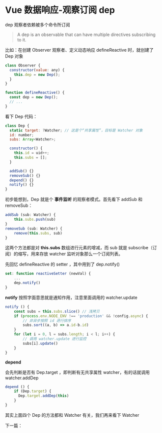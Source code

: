 # Vue 数据响应-观察订阅 dep

dep 观察者依赖被多个命令所订阅

> A dep is an observable that can have multiple directives subscribing to it.

比如：在创建 Observer 观察者、定义动态响应 defineReactive 时，就创建了 Dep 对象

```js
class Observer {
  constructor(value: any) {
    this.dep = new Dep();
  }
}
```

```js
function defineReactive() {
  const dep = new Dep();
  // ...
}
```

看下 Dep 代码：

```js
class Dep {
  static target: ?Watcher; // 这是个“共享属性”，目标是 Watcher 对象
  id: number;
  subs: Array<Watcher>;

  constructor() {
    this.id = uid++;
    this.subs = [];
  }

  addSub() {}
  removeSub() {}
  depend() {}
  notify() {}
}
```

初步能想到，Dep 就是个 **事件监听** 的观察者模式。首先看下 addSub 和 removeSub：

```js
addSub (sub: Watcher) {
    this.subs.push(sub)
}
removeSub (sub: Watcher) {
    remove(this.subs, sub)
}
```

这两个方法都是对 **this.subs** 数组进行元素的增减，而 sub 就是 subscribe（订阅）的缩写，用来存放 watcher 监听对象那么一个订阅列表。

先回忆 defineReactive 的 setter ，其中用到了 dep.notify()

```js
set: function reactiveSetter (newVal) {
    ...
    dep.notify()
}
```

**notify** 按照字面意思就是通知作用，注意里面调用的 watcher.update

```js
notify () {
    const subs = this.subs.slice() // 浅拷贝
    if (process.env.NODE_ENV !== 'production' && !config.async) {
        // 非异步按照 id 进行排序
        subs.sort((a, b) => a.id-b.id)
    }
    for (let i = 0, l = subs.length; i < l; i++) {
        // 调用 watcher.update 进行监控
        subs[i].update()
    }
}
```

**depend**

会先判断是否有 Dep.target ，即判断有无共享属性 watcher，有的话就调用 watcher.addDep

```js
depend () {
    if (Dep.target) {
      Dep.target.addDep(this)
    }
}
```

其实上面四个 Dep 的方法都和 Watcher 有关，我们再来看下 Watcher

下一篇：
